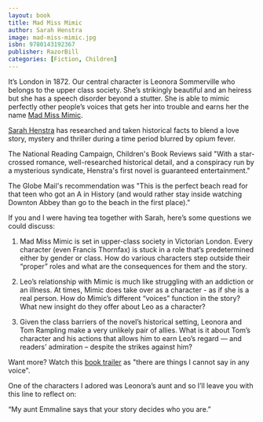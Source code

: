 ```yaml
---
layout: book
title: Mad Miss Mimic
author: Sarah Henstra
image: mad-miss-mimic.jpg
isbn: 9780143192367
publisher: RazorBill
categories: [Fiction, Children]
---
```

It’s London in 1872. Our central character is Leonora Sommerville who belongs to the upper class society.  She’s strikingly beautiful and an heiress but she has a speech disorder beyond a stutter. She is able to mimic perfectly other people’s voices that gets her into trouble and earns her the name [Mad Miss Mimic](http://penguinrandomhouse.ca/books/392432/mad-miss-mimic#9780143192367).

[Sarah Henstra](http://penguinrandomhouse.ca/authors/273425/sarah-henstra) has researched and taken historical facts to blend a love story, mystery and thriller during a time period blurred by opium fever.

The National Reading Campaign, Children's Book Reviews said "With a star-crossed romance, well-researched historical detail, and a conspiracy run by a mysterious syndicate, Henstra's first novel is guaranteed entertainment."

The Globe Mail's recommendation was "This is the perfect beach read for that teen who got an A in History (and would rather stay inside watching Downton Abbey than go to the beach in the first place)."

If you and I were having tea together with Sarah, here’s some questions we could discuss:

1) Mad Miss Mimic is set in upper-class society in Victorian London. Every character (even Francis Thornfax) is stuck in a role that’s predetermined either by gender or class. How do various characters step outside their “proper” roles and what are the consequences for them and the story.

2) Leo’s relationship with Mimic is much like struggling with an addiction or an illness. At times, Mimic does take over as a character - as if she is a real person. How do Mimic’s different “voices” function in the story? What new insight do they offer about Leo as a character?

3) Given the class barriers of the novel’s historical setting, Leonora and Tom Rampling make a very unlikely pair of allies. What is it about Tom’s character and his actions that allows him to earn Leo’s regard — and readers’ admiration – despite the strikes against him?

Want more? Watch this [book trailer](https://www.youtube.com/watch?v=wG9ymH37TRo) as "there are things I cannot say in any voice".

One of the characters I adored was Leonora’s aunt and so I’ll leave you with this line to reflect on:

“My aunt Emmaline says that your story decides who you are.”  
